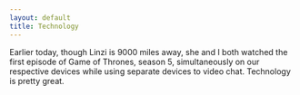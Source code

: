 ```yaml
---
layout: default
title: Technology
---
```


Earlier today, though Linzi is 9000 miles away, she and I both watched the first episode of Game of Thrones, season 5, simultaneously on our respective devices while using separate devices to video chat. Technology is pretty great.